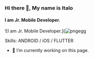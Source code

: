 ### Hi there 👋, My name is Italo
#### I am Jr. Mobile Developer.
![I am Jr. Mobile Developer.](![pngegg](https://user-images.githubusercontent.com/89754045/131273641-543149a3-06e7-45dc-a665-abacecefdee9.png)



Skills: ANDROID / iOS / FLUTTER

- 🔭 I’m currently working on this page. 




